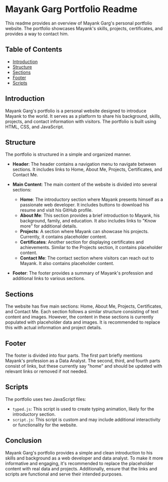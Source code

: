 # Mayank Garg Portfolio Readme

This readme provides an overview of Mayank Garg's personal portfolio website. The portfolio showcases Mayank's skills, projects, certificates, and provides a way to contact him. 

## Table of Contents
- [Introduction](#introduction)
- [Structure](#structure)
- [Sections](#sections)
- [Footer](#footer)
- [Scripts](#scripts)

## Introduction
Mayank Garg's portfolio is a personal website designed to introduce Mayank to the world. It serves as a platform to share his background, skills, projects, and contact information with visitors. The portfolio is built using HTML, CSS, and JavaScript.

## Structure
The portfolio is structured in a simple and organized manner.

- **Header**: The header contains a navigation menu to navigate between sections. It includes links to Home, About Me, Projects, Certificates, and Contact Me.

- **Main Content**: The main content of the website is divided into several sections: 
    - **Home**: The introductory section where Mayank presents himself as a passionate web developer. It includes buttons to download his resume and visit his GitHub profile.
    - **About Me**: This section provides a brief introduction to Mayank, his background, family, and education. It also includes links to "Know more" for additional details.
    - **Projects**: A section where Mayank can showcase his projects. Currently, it contains placeholder content.
    - **Certificates**: Another section for displaying certificates and achievements. Similar to the Projects section, it contains placeholder content.
    - **Contact Me**: The contact section where visitors can reach out to Mayank. It also contains placeholder content.

- **Footer**: The footer provides a summary of Mayank's profession and additional links to various sections.

## Sections
The website has five main sections: Home, About Me, Projects, Certificates, and Contact Me. Each section follows a similar structure consisting of text content and images. However, the content in these sections is currently populated with placeholder data and images. It is recommended to replace this with actual information and project details.

## Footer
The footer is divided into four parts. The first part briefly mentions Mayank's profession as a Data Analyst. The second, third, and fourth parts consist of links, but these currently say "home" and should be updated with relevant links or removed if not needed. 

## Scripts
The portfolio uses two JavaScript files: 
- `typed.js`: This script is used to create typing animation, likely for the introductory section.
- `script.js`: This script is custom and may include additional interactivity or functionality for the website.

## Conclusion
Mayank Garg's portfolio provides a simple and clean introduction to his skills and background as a web developer and data analyst. To make it more informative and engaging, it's recommended to replace the placeholder content with real data and projects. Additionally, ensure that the links and scripts are functional and serve their intended purposes.
